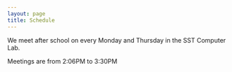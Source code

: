 ```yaml
---
layout: page
title: Schedule
---
```

We meet after school on every Monday and Thursday  in the SST Computer Lab. 

Meetings are from 2:06PM to 3:30PM